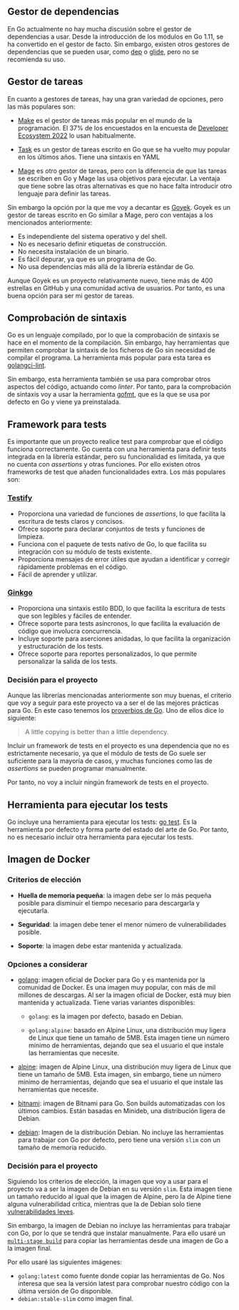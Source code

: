 ## Gestor de dependencias

En Go actualmente no hay mucha discusión sobre el gestor de dependencias a usar.
Desde la introducción de los módulos en Go 1.11, se ha convertido en el gestor
de facto. Sin embargo, existen otros gestores de dependencias que se pueden
usar, como [dep](https://github.com/golang/dep) o
[glide](https://github.com/Masterminds/glide), pero no se recomienda su uso.

## Gestor de tareas

En cuanto a gestores de tareas, hay una gran variedad de opciones, pero las más
populares son:

- [Make](https://www.gnu.org/software/make/) es el gestor de tareas más popular
  en el mundo de la programación. El 37% de los encuestados en la encuesta de
  [Developer Ecosystem 2022](https://www.jetbrains.com/lp/devecosystem-2022/go/)
  lo usan habitualmente.

- [Task](https://taskfile.dev/#/) es un gestor de tareas escrito en Go que se ha
  vuelto muy popular en los últimos años. Tiene una sintaxis en YAML

- [Mage](https://github.com/magefile/mage) es otro gestor de tareas, pero con la
  diferencia de que las tareas se escriben en Go y Mage las usa objetivos para
  ejecutar. La ventaja que tiene sobre las otras alternativas es que no hace
  falta introducir otro lenguaje para definir las tareas.

Sin embargo la opción por la que me voy a decantar es
[Goyek](https://github.com/goyek/goyek). Goyek es un gestor de tareas escrito en
Go similar a Mage, pero con ventajas a los mencionados anteriormente:

- Es independiente del sistema operativo y del shell.
- No es necesario definir etiquetas de construcción.
- No necesita instalación de un binario.
- Es fácil depurar, ya que es un programa de Go.
- No usa dependencias más allá de la librería estándar de Go.

Aunque Goyek es un proyecto relativamente nuevo, tiene más de 400 estrellas en
GitHub y una comunidad activa de usuarios. Por tanto, es una buena opción para
ser mi gestor de tareas.

## Comprobación de sintaxis

Go es un lenguaje compilado, por lo que la comprobación de sintaxis se hace en
el momento de la compilación. Sin embargo, hay herramientas que permiten
comprobar la sintaxis de los ficheros de Go sin necesidad de compilar el
programa. La herramienta más popular para esta tarea es
[golangci-lint](https://golangci-lint.run/).

Sin embargo, esta herramienta también se usa para comprobar otros aspectos del
código, actuando como *linter*. Por tanto, para la comprobación de sintaxis voy
a usar la herramienta [gofmt](https://golang.org/cmd/gofmt/), que es la que se
usa por defecto en Go y viene ya preinstalada.

## Framework para tests

Es importante que un proyecto realice test para comprobar que el código funciona
correctamente. Go cuenta con una herramienta para definir tests integrada en la
librería estándar, pero su funcionalidad es limitada, ya que no cuenta con
*assertions* y otras funciones. Por ello existen otros frameworks de test que
añaden funcionalidades extra. Los más populares son:

### [Testify](https://github.com/stretchr/testify)

- Proporciona una variedad de funciones de *assertions*, lo que facilita la
  escritura de tests claros y concisos.
- Ofrece soporte para declarar conjuntos de tests y funciones de limpieza.
- Funciona con el paquete de tests nativo de Go, lo que facilita su integración
  con su módulo de tests existente.
- Proporciona mensajes de error útiles que ayudan a identificar y corregir
  rápidamente problemas en el código.
- Fácil de aprender y utilizar.

### [Ginkgo](https://github.com/onsi/ginkgo)

- Proporciona una sintaxis estilo BDD, lo que facilita la escritura de tests que
  son legibles y fáciles de entender.
- Ofrece soporte para tests asíncronos, lo que facilita la evaluación de código
  que involucra concurrencia.
- Incluye soporte para aserciones anidadas, lo que facilita la organización y
  estructuración de los tests.
- Ofrece soporte para reportes personalizados, lo que permite personalizar la
  salida de los tests.

### Decisión para el proyecto

Aunque las librerías mencionadas anteriormente son muy buenas, el criterio que
voy a seguir para este proyecto va a ser el de las mejores prácticas para Go. En
este caso tenemos los [proverbios de Go](https://go-proverbs.github.io). Uno de
ellos dice lo siguiente:

> A little copying is better than a little dependency.

Incluir un framework de tests en el proyecto es una dependencia que no es
estrictamente necesario, ya que el módulo de tests de Go suele ser suficiente
para la mayoría de casos, y muchas funciones como las de *assertions* se pueden
programar manualmente.

Por tanto, no voy a incluir ningún framework de tests en el proyecto.

## Herramienta para ejecutar los tests

Go incluye una herramienta para ejecutar los tests:
[go test](https://pkg.go.dev/cmd/go/internal/test). Es la herramienta por
defecto y forma parte del estado del arte de Go. Por tanto, no es necesario
incluir otra herramienta para ejecutar los tests.

## Imagen de Docker

### Criterios de elección

- **Huella de memoria pequeña**: la imagen debe ser lo más pequeña posible para
  disminuir el tiempo necesario para descargarla y ejecutarla.

- **Seguridad**: la imagen debe tener el menor número de vulnerabilidades
  posible.

- **Soporte**: la imagen debe estar mantenida y actualizada.

### Opciones a considerar

- [golang](https://hub.docker.com/_/golang): imagen oficial de Docker para Go y
  es mantenida por la comunidad de Docker. Es una imagen muy popular, con más de
  mil millones de descargas. Al ser la imagen oficial de Docker, está muy bien
  mantenida y actualizada. Tiene varias variantes disponibles:

  - `golang`: es la imagen por defecto, basado en Debian.

  - `golang:alpine`: basado en Alpine Linux, una distribución muy ligera de
    Linux que tiene un tamaño de 5MB. Esta imagen tiene un número mínimo de
    herramientas, dejando que sea el usuario el que instale las herramientas que
    necesite.

- [alpine](https://hub.docker.com/_/alpine): imagen de Alpine Linux, una
  distribución muy ligera de Linux que tiene un tamaño de 5MB. Esta imagen, sin
  embargo, tiene un número mínimo de herramientas, dejando que sea el usuario el
  que instale las herramientas que necesite.

- [bitnami](https://hub.docker.com/r/bitnami/golang): imagen de Bitnami para Go.
  Son builds automatizadas con los últimos cambios. Están basadas en Minideb,
  una distribución ligera de Debian.

- [debian](https://hub.docker.com/_/debian): Imagen de la distribución Debian.
  No incluye las herramientas para trabajar con Go por defecto, pero tiene una
  versión `slim` con un tamaño de memoria reducido.

### Decisión para el proyecto

Siguiendo los criterios de elección, la imagen que voy a usar para el proyecto
va a ser la imagen de Debian en su versión `slim`. Esta imagen tiene un tamaño
reducido al igual que la imagen de Alpine, pero la de Alpine tiene alguna
vulnerabilidad crítica, mientras que la de Debian solo tiene
[vulnerabilidades leves](https://hub.docker.com/_/debian/tags?page=1&name=stable-slim).

Sin embargo, la imagen de Debian no incluye las herramientas para trabajar con
Go, por lo que se tendrá que instalar manualmente. Para ello usaré un
[`multi-stage build`](https://docs.docker.com/build/building/multi-stage/) para
copiar las herramientas desde una imagen de Go a la imagen final.

Por ello usaré las siguientes imágenes:

- `golang:latest` como fuente donde copiar las herramientas de Go. Nos interesa
  que sea la versión latest para comprobar nuestro código con la última versión
  de Go disponible.
- `debian:stable-slim` como imagen final.
